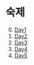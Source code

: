 # 숙제

0. [Day1](https://github.com/hyoyoung97/hyoyoung97.github.io/blob/main/myhomework/Day1.md)
1. [Day2](https://github.com/hyoyoung97/hyoyoung97.github.io/blob/main/myhomework/Day2.md)
2. [Day3](https://github.com/hyoyoung97/hyoyoung97.github.io/blob/main/myhomework/Day3.md)
3. [Day4](https://github.com/hyoyoung97/hyoyoung97.github.io/blob/main/myhomework/Day4.md)
4. [Day5]()
